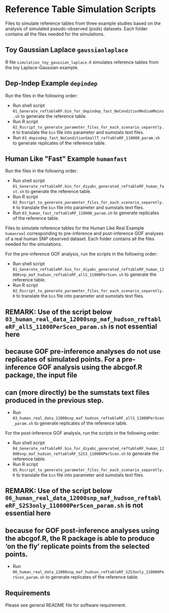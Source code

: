 # Reference Table Simulation Scripts

Files to simulate reference tables from three example studies based on the analysis of simulated pseudo-observed (pods) datasets.
Each folder contains all the files needed for the simulations.

## Toy Gaussian Laplace `gaussianlaplace`

R file `simulation_toy_gaussian_laplace.R`
simulates reference tables from the toy Laplace-Gaussian example.

## Dep-Indep Example `depindep`

Run the files in the following order:
  * Run shell script `01_Generate_reftableRF.bin_for_depindep_fast_NoConditionMediumMoins.sh` 
  to generate the reference table.
  * Run R script `02_Rscript_to_generate_parameter_files_for_each_scenario_separetly.R`
  to translate the `bin` file into parameter and sumstats text files.
  * Run `03_depindep_fast_NoConditionSmallT_reftableRF_110000_param.sh` 
  to generate replicates of the reference table.
  
## Human Like "Fast" Example `humanfast`

Run the files in the following order:
  * Run shell script `01_Generate_reftableRF.bin_for_diyabc_generated_reftableRF_human_fast.sh` 
  to generate the reference table.
  * Run R script `02_Rscript_to_generate_parameter_files_for_each_scenario_separetly.R`
  to translate the `bin` file into parameter and sumstats text files.
  * Run `03_human_fast_reftableRF_110000_param.sh` 
  to generate replicates of the reference table.
  
Files to simulate reference tables for the Human Like Real Example `humanreal` corresponding to pre-inference and post-inference GOF analyses of a real human SNP observed dataset.
Each folder contains all the files needed for the simulations.
  
For the pre-inference GOF analysis, run the scripts in the following order:
  * Run shell script `01_Generate_reftableRF.bin_for_diyabc_generated_reftableRF_human_12000snp_maf_hudson_reftableRF_allS_11000PerScen.sh` 
  to generate the reference table.
  * Run R script `02_Rscript_to_generate_parameter_files_for_each_scenario_separetly.R`
  to translate the `bin` file into parameter and sumstats text files.
  
  ## REMARK: Use of the script below `03_human_real_data_12000snp_maf_hudson_reftableRF_allS_11000PerScen_param.sh` is not essential here
  ## because GOF pre-inference analyses do not use replicates of simulated points. For a pre-inference GOF analysis using the abcgof.R package, the input file 
  ## can (more directly) be the sumstats text files produced in the previous step.
  * Run `03_human_real_data_12000snp_maf_hudson_reftableRF_allS_11000PerScen_param.sh` 
  to generate replicates of the reference table.
  
For the post-inference GOF analysis, run the scripts in the following order:
  * Run shell script `04_Generate_reftableRF.bin_for_diyabc_generated_reftableRF_human_12000snp_maf_hudson_reftableRF_S2S3_110000PerScen.sh` 
  to generate the reference table.
  * Run R script `05_Rscript_to_generate_parameter_files_for_each_scenario_separetly.R`
  to translate the `bin` file into parameter and sumstats text files.
  
   ## REMARK: Use of the script below `06_human_real_data_12000snp_maf_hudson_reftableRF_S2S3only_110000PerScen_param.sh` is not essential here
   ## because for GOF post-inference analyses using the abcgof.R, the R package is able to produce ‘on the fly’ replicate points from the selected points.
  * Run `06_human_real_data_12000snp_maf_hudson_reftableRF_S2S3only_110000PerScen_param.sh` 
  to generate replicates of the reference table.

## Requirements

Please see general README file for software requirement.
